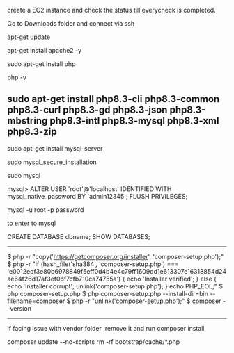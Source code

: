 
create a EC2 instance  and check the status till everycheck is completed.

Go to Downloads folder and connect via ssh

apt-get update

apt-get install apache2 -y

sudo apt-get install php

php -v

sudo apt-get install php8.3-cli php8.3-common php8.3-curl php8.3-gd php8.3-json php8.3-mbstring php8.3-intl php8.3-mysql php8.3-xml php8.3-zip
----------------------------------------------------

sudo apt-get install mysql-server

sudo mysql_secure_installation

sudo mysql

mysql> ALTER USER 'root'@'localhost' IDENTIFIED WITH mysql_native_password BY 'admin12345';
FLUSH PRIVILEGES;

mysql -u root -p 
password

to enter to mysql 

CREATE DATABASE dbname;
SHOW DATABASES;

-----------------------------------------------
$ php -r "copy('https://getcomposer.org/installer', 'composer-setup.php');"
$ php -r "if (hash_file('sha384', 'composer-setup.php') === 'e0012edf3e80b6978849f5eff0d4b4e4c79ff1609dd1e613307e16318854d24ae64f26d17af3ef0bf7cfb710ca74755a') { echo 'Installer verified'; } else { echo 'Installer corrupt'; unlink('composer-setup.php'); } echo PHP_EOL;"
$ php composer-setup.php
$ php composer-setup.php --install-dir=bin --filename=composer
$ php -r "unlink('composer-setup.php');"
$ composer --version


-------------------------

if facing issue with vendor folder ,remove it and  run composer install 

composer update --no-scripts
rm -rf bootstrap/cache/*.php

